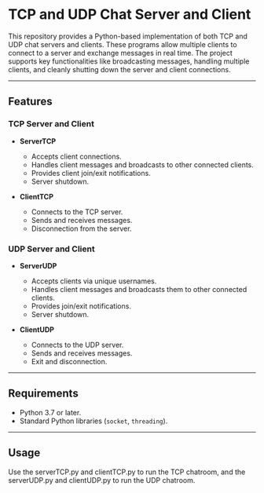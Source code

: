 # TCP and UDP Chat Server and Client

This repository provides a Python-based implementation of both TCP and UDP chat servers and clients. These programs allow multiple clients to connect to a server and exchange messages in real time. The project supports key functionalities like broadcasting messages, handling multiple clients, and cleanly shutting down the server and client connections.

---

## Features

### TCP Server and Client
- **ServerTCP**
  - Accepts client connections.
  - Handles client messages and broadcasts to other connected clients.
  - Provides client join/exit notifications.
  - Server shutdown.
  
- **ClientTCP**
  - Connects to the TCP server.
  - Sends and receives messages.
  - Disconnection from the server.

### UDP Server and Client
- **ServerUDP**
  - Accepts clients via unique usernames.
  - Handles client messages and broadcasts them to other connected clients.
  - Provides join/exit notifications.
  - Server shutdown.
  
- **ClientUDP**
  - Connects to the UDP server.
  - Sends and receives messages.
  - Exit and disconnection.

---

## Requirements

- Python 3.7 or later.
- Standard Python libraries (`socket`, `threading`).

---

## Usage

Use the serverTCP.py and clientTCP.py to run the TCP chatroom, and the serverUDP.py and clientUDP.py to run the UDP chatroom.

